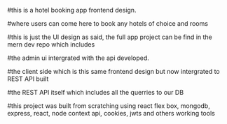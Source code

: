 #this is a hotel booking app frontend design.

#where users can come here to book any hotels of choice and rooms

#this is just the UI design as said, the full app project can be find in the mern dev repo which includes

#the admin ui intergrated with the api developed. 

#the client side which is this same frontend design but now intergrated to REST API built 

#the REST API itself which includes all the querries to our DB

#this project was built from scratching using react flex box, mongodb, express, react, node context api, cookies, jwts and others working tools
